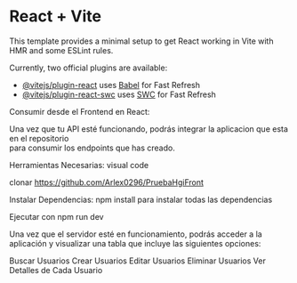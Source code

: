 # React + Vite

This template provides a minimal setup to get React working in Vite with HMR and some ESLint rules.

Currently, two official plugins are available:

- [@vitejs/plugin-react](https://github.com/vitejs/vite-plugin-react/blob/main/packages/plugin-react/README.md) uses [Babel](https://babeljs.io/) for Fast Refresh
- [@vitejs/plugin-react-swc](https://github.com/vitejs/vite-plugin-react-swc) uses [SWC](https://swc.rs/) for Fast Refresh




Consumir desde el Frontend en React:

Una vez que tu API esté funcionando, podrás integrar la  aplicacion que  esta en el repositorio  
para consumir los endpoints que has creado.

Herramientas Necesarias:
visual code

clonar https://github.com/Arlex0296/PruebaHgiFront

Instalar Dependencias:
npm install para instalar  todas las dependencias 


Ejecutar  con npm run dev  

Una vez que el servidor esté en funcionamiento, podrás acceder a la aplicación y visualizar una tabla que incluye las siguientes opciones:

Buscar Usuarios
Crear Usuarios
Editar Usuarios
Eliminar Usuarios
Ver Detalles de Cada Usuario